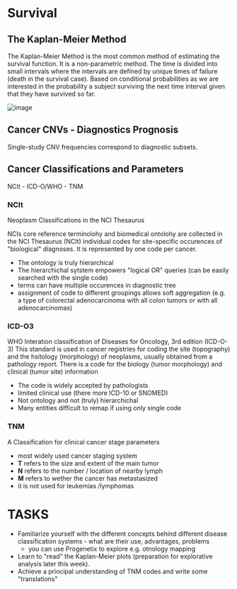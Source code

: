 # Survival

## The Kaplan-Meier Method
The Kaplan-Meier Method is the most common method of estimating the survival function. It is a non-parametric method.
The time is divided into small intervals where the intervals are defined by unique times of failure (death in the survival case).
Based on conditional probabilities as we are interested in the probability a subject surviving the next time interval given that they have survived so far.

![image](https://user-images.githubusercontent.com/91005577/136013167-2f01ca1d-ac5b-45aa-bdc9-035ab6093924.png)

## Cancer CNVs - Diagnostics Prognosis

Single-study CNV frequencies correspond to diagnostic subsets.

## Cancer Classifications and Parameters
NCIt - ICD-O/WHO - TNM

### NCIt
Neoplasm Classifications in the NCI Thesaurus

NCIs core reference terminolohy and biomedical ontolohy are collected in the NCI Thesaurus (NCIt)
individual codes for site-specific occurences of "biological" diagnoses.
It is represented by one code per cancer.
* The ontology is truly hierarchical
* The hierarchichal sytstem empowers "logical OR" queries (can be easily searched with the single code)
* terms can have multiple occurences in diagnostic tree
* assignment of code to different groupings allows soft aggregation (e.g. a type of colorectal adenocarcinoma with all colon tumors or with all adenocarcinomas)

### ICD-O3
WHO Interation classification of Diseases for Oncology, 3rd edition (ICD-O-3)
This standard is used in cancer registries for coding the site (topography) and the hsitology (morphology) of neoplasms, usually obtained from a pathology report.
There is a code for the biology (tumor morphology) and clinical (tumor site) information
* The code is widely accepted by pathologists
* limited clinical use (there more ICD-10 or SNOMED)
* Not ontology and not (truly) hierarchichal
* Many entities difficult to remap if using only single code

### TNM
A Classification for clinical cancer stage parameters

* most widely used cancer staging system
* **T** refers to the size and extent of the main tumor
* **N** refers to the number / location of nearby lymph
* **M** refers to wether the cancer has metastasized
* it is not used for leukemias /lymphomas


# TASKS
* Familiarize yourself with the different concepts behind different disease classification systems - what are their use, advantages, problems
  * you can use Progenetix to explore e.g. otnology mapping
* Learn to "read" the Kaplan-Meier plots (preparation for explorative analysis later this week).
* Achieve a principal understanding of TNM codes and write some "translations"
